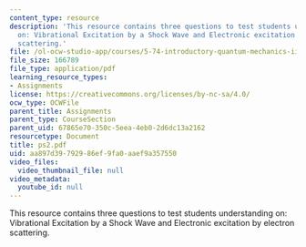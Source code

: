 ```yaml
---
content_type: resource
description: 'This resource contains three questions to test students understanding
  on: Vibrational Excitation by a Shock Wave and Electronic excitation by electron
  scattering.'
file: /ol-ocw-studio-app/courses/5-74-introductory-quantum-mechanics-ii-spring-2004/aa897d39792986ef9fa0aaef9a357550_ps2.pdf
file_size: 166789
file_type: application/pdf
learning_resource_types:
- Assignments
license: https://creativecommons.org/licenses/by-nc-sa/4.0/
ocw_type: OCWFile
parent_title: Assignments
parent_type: CourseSection
parent_uid: 67865e70-350c-5eea-4eb0-2d6dc13a2162
resourcetype: Document
title: ps2.pdf
uid: aa897d39-7929-86ef-9fa0-aaef9a357550
video_files:
  video_thumbnail_file: null
video_metadata:
  youtube_id: null
---
```

This resource contains three questions to test students understanding on: Vibrational Excitation by a Shock Wave and Electronic excitation by electron scattering.
